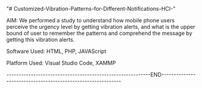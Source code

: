 "# Customized-Vibration-Patterns-for-Different-Notifications-HCI-" 

AIM: We performed a study to understand how mobile phone users perceive the urgency level by getting vibration alerts, and what is the upper bound of user to remember the patterns and comprehend the message by getting this vibration alerts.

Software Used: HTML, PHP, JAVAScript

Platform Used: Visual Studio Code, XAMMP


-----------------------------------------------------------END-------------------------------------------------------------

